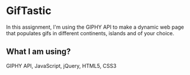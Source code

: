 # GifTastic

In this assignment, I'm using the GIPHY API to make a dynamic web page that populates gifs in different continents, islands and of your choice. 

## What I am using?

GIPHY API, JavaScript, jQuery, HTML5, CSS3
